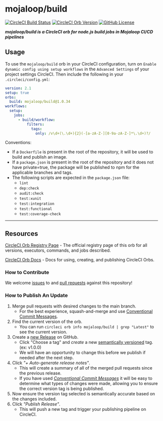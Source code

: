 # mojaloop/build

[![CircleCI Build Status](https://circleci.com/gh/mojaloop/ci-config-orb-build.svg?style=shield "CircleCI Build Status")](https://circleci.com/gh/mojaloop/ci-config-orb-build)
[![CircleCI Orb Version](https://badges.circleci.com/orbs/mojaloop/build.svg)](https://circleci.com/developer/orbs/orb/mojaloop/build)
[![GitHub License](https://img.shields.io/badge/license-APACHE_2.0-lightgrey.svg)](https://raw.githubusercontent.com/mojaloop/ci-config-orb-build/main/LICENSE)

_**mojaloop/build is a CircleCI orb for node.js build jobs in Mojaloop CI/CD pipelines**_

## Usage

To use the `mojaloop/build` orb in your CircleCI configuration, turn on
`Enable dynamic config using setup workflows` in the `Advanced Settings` of your
project settings CircleCI. Then include the following in your `.circleci/config.yml`:

```yaml
version: 2.1
setup: true
orbs:
  build: mojaloop/build@1.0.34
workflows:
  setup:
    jobs:
      - build/workflow:
          filters:
            tags:
              only: /v\d+(\.\d+){2}(-[a-zA-Z-][0-9a-zA-Z-]*\.\d+)?/

```

Conventions:

- If a `Dockerfile` is present in the root of the repository, it will be used to
  build and publish an image.
- If a `package.json` is present in the root of the repository and it does not have
  private=true, the package will be published to npm for
  the applicable branches and tags.
- The following scripts are expected in the `package.json` file:
  - `lint`
  - `dep:check`
  - `audit:check`
  - `test:xunit`
  - `test:integration`
  - `test:functional`
  - `test:coverage-check`

---

## Resources

[CircleCI Orb Registry Page](https://circleci.com/developer/orbs/orb/mojaloop/build) -
The official registry page of this orb for all versions, executors, commands,
and jobs described.

[CircleCI Orb Docs](https://circleci.com/docs/orb-intro/#section=configuration) -
Docs for using, creating, and publishing CircleCI Orbs.

### How to Contribute

We welcome [issues](https://github.com/mojaloop/ci-config-orb-build/issues) to
and [pull requests](https://github.com/mojaloop/ci-config-orb-build/pulls)
against this repository!

### How to Publish An Update

1. Merge pull requests with desired changes to the main branch.
    - For the best experience, squash-and-merge and use [Conventional Commit Messages](https://conventionalcommits.org/).
2. Find the current version of the orb.
    - You can run `circleci orb info mojaloop/build | grep "Latest"` to see the
      current version.
3. Create a [new Release](https://github.com/mojaloop/ci-config-orb-build/releases/new)
   on GitHub.
    - Click "Choose a tag" and _create_ a new [semantically versioned](http://semver.org/)
      tag. (ex: v1.0.0)
    - We will have an opportunity to change this before we publish if needed
        after the next step.
4. Click _"+ Auto-generate release notes"_.
    - This will create a summary of all of the merged pull requests since the
      previous release.
    - If you have used _[Conventional Commit Messages](https://conventionalcommits.org/)_
      it will be easy to determine what types of changes were made, allowing you
      to ensure the correct version tag is being published.
5. Now ensure the version tag selected is semantically accurate based on the
   changes included.
6. Click _"Publish Release"_.
    - This will push a new tag and trigger your publishing pipeline on CircleCI.
